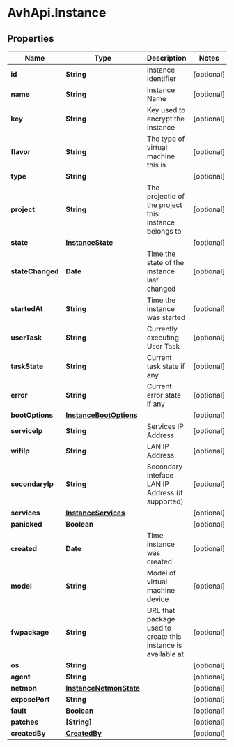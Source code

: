 # AvhApi.Instance

## Properties

Name | Type | Description | Notes
------------ | ------------- | ------------- | -------------
**id** | **String** | Instance Identifier | [optional] 
**name** | **String** | Instance Name | [optional] 
**key** | **String** | Key used to encrypt the Instance | [optional] 
**flavor** | **String** | The type of virtual machine this is | [optional] 
**type** | **String** |  | [optional] 
**project** | **String** | The projectId of the project this instance belongs to | [optional] 
**state** | [**InstanceState**](InstanceState.md) |  | [optional] 
**stateChanged** | **Date** | Time the state of the instance last changed | [optional] 
**startedAt** | **String** | Time the instance was started | [optional] 
**userTask** | **String** | Currently executing User Task | [optional] 
**taskState** | **String** | Current task state if any | [optional] 
**error** | **String** | Current error state if any | [optional] 
**bootOptions** | [**InstanceBootOptions**](InstanceBootOptions.md) |  | [optional] 
**serviceIp** | **String** | Services IP Address | [optional] 
**wifiIp** | **String** | LAN IP Address | [optional] 
**secondaryIp** | **String** | Secondary Inteface LAN IP Address (if supported) | [optional] 
**services** | [**InstanceServices**](InstanceServices.md) |  | [optional] 
**panicked** | **Boolean** |  | [optional] 
**created** | **Date** | Time instance was created | [optional] 
**model** | **String** | Model of virtual machine device | [optional] 
**fwpackage** | **String** | URL that package used to create this instance is available at | [optional] 
**os** | **String** |  | [optional] 
**agent** | **String** |  | [optional] 
**netmon** | [**InstanceNetmonState**](InstanceNetmonState.md) |  | [optional] 
**exposePort** | **String** |  | [optional] 
**fault** | **Boolean** |  | [optional] 
**patches** | **[String]** |  | [optional] 
**createdBy** | [**CreatedBy**](CreatedBy.md) |  | [optional] 


